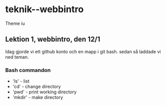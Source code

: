 # teknik--webbintro

Theme iu

## Lektion 1, webbintro, den 12/1

Idag gjorde vi ett github konto och en mapp i git bash. sedan så laddade vi ned teman.

### Bash commandon
- 'ls' - list
- 'cd' - change directory
- 'pwd' - print working directory
- 'mkdir' - make directory